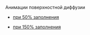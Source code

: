 
Анимации поверхностной диффузии

- [при 50% заполнения](https://drive.google.com/file/d/10uLVbiGhUw8oeLB_W-b8Sb4t7hYbCxDo/view?usp=sharing)



- [при 150% заполнения](https://drive.google.com/file/d/10uLVbiGhUw8oeLB_W-b8Sb4t7hYbCxDo/view?usp=sharing)
